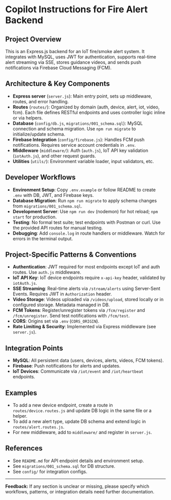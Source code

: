 # Copilot Instructions for Fire Alert Backend

## Project Overview
This is an Express.js backend for an IoT fire/smoke alert system. It integrates with MySQL, uses JWT for authentication, supports real-time alert streaming via SSE, stores guidance videos, and sends push notifications via Firebase Cloud Messaging (FCM).

## Architecture & Key Components
- **Express server** (`server.js`): Main entry point, sets up middleware, routes, and error handling.
- **Routes** (`routes/`): Organized by domain (auth, device, alert, iot, video, fcm). Each file defines RESTful endpoints and uses controller logic inline or via helpers.
- **Database** (`config/db.js`, `migrations/001_schema.sql`): MySQL connection and schema migration. Use `npm run migrate` to initialize/update schema.
- **Firebase Integration** (`config/firebase.js`): Handles FCM push notifications. Requires service account credentials in `.env`.
- **Middleware** (`middleware/`): Auth (`auth.js`), IoT API key validation (`iotAuth.js`), and other request guards.
- **Utilities** (`utils/`): Environment variable loader, input validators, etc.

## Developer Workflows
- **Environment Setup**: Copy `.env.example` or follow README to create `.env` with DB, JWT, and Firebase keys.
- **Database Migration**: Run `npm run migrate` to apply schema changes from `migrations/001_schema.sql`.
- **Development Server**: Use `npm run dev` (nodemon) for hot reload; `npm start` for production.
- **Testing**: No formal test suite; test endpoints with Postman or curl. Use the provided API routes for manual testing.
- **Debugging**: Add `console.log` in route handlers or middleware. Watch for errors in the terminal output.

## Project-Specific Patterns & Conventions
- **Authentication**: JWT required for most endpoints except IoT and auth routes. Use `auth.js` middleware.
- **IoT API Key**: IoT device endpoints require `x-api-key` header, validated by `iotAuth.js`.
- **SSE Streaming**: Real-time alerts via `/stream/alerts` using Server-Sent Events. Requires JWT in `Authorization` header.
- **Video Storage**: Videos uploaded via `/videos/upload`, stored locally or in configured storage. Metadata managed in DB.
- **FCM Tokens**: Register/unregister tokens via `/fcm/register` and `/fcm/unregister`. Send test notifications with `/fcm/test`.
- **CORS**: Origins set via `.env` (`CORS_ORIGIN`).
- **Rate Limiting & Security**: Implemented via Express middleware (see `server.js`).

## Integration Points
- **MySQL**: All persistent data (users, devices, alerts, videos, FCM tokens).
- **Firebase**: Push notifications for alerts and updates.
- **IoT Devices**: Communicate via `/iot/event` and `/iot/heartbeat` endpoints.

## Examples
- To add a new device endpoint, create a route in `routes/device.routes.js` and update DB logic in the same file or a helper.
- To add a new alert type, update DB schema and extend logic in `routes/alert.routes.js`.
- For new middleware, add to `middleware/` and register in `server.js`.

## References
- See `README.md` for API endpoint details and environment setup.
- See `migrations/001_schema.sql` for DB structure.
- See `config/` for integration configs.

---

**Feedback:** If any section is unclear or missing, please specify which workflows, patterns, or integration details need further documentation.
